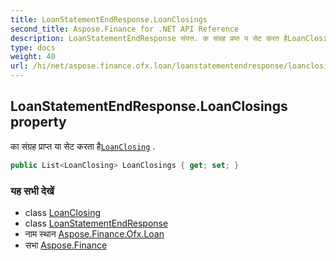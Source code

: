 ```yaml
---
title: LoanStatementEndResponse.LoanClosings
second_title: Aspose.Finance for .NET API Reference
description: LoanStatementEndResponse संपत्त. क संग्रह प्रप्त य सेट करत हैLoanClosing .
type: docs
weight: 40
url: /hi/net/aspose.finance.ofx.loan/loanstatementendresponse/loanclosings/
---
```

## LoanStatementEndResponse.LoanClosings property

का संग्रह प्राप्त या सेट करता है[`LoanClosing`](../../loanclosing/) .

```csharp
public List<LoanClosing> LoanClosings { get; set; }
```

### यह सभी देखें

* class [LoanClosing](../../loanclosing/)
* class [LoanStatementEndResponse](../)
* नाम स्थान [Aspose.Finance.Ofx.Loan](../../loanstatementendresponse/)
* सभा [Aspose.Finance](../../../)


